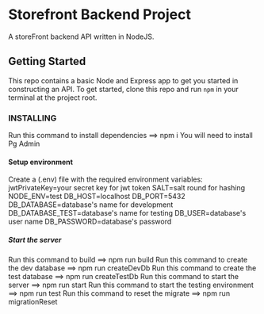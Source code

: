 # Storefront Backend Project

A storeFront backend API written in NodeJS.

## Getting Started
This repo contains a basic Node and Express app to get you started in constructing an API. To get started, clone this repo and run `npm` in your terminal at the project root.

### INSTALLING
Run this command to install dependencies ==> npm i
You will need to install Pg Admin

#### Setup environment
Create a (.env) file with the required environment variables:
    jwtPrivateKey=your secret key for jwt token
    SALT=salt round for hashing
    NODE_ENV=test
    DB_HOST=localhost
    DB_PORT=5432
    DB_DATABASE=database's name for development
    DB_DATABASE_TEST=database's name for testing
    DB_USER=database's user name
    DB_PASSWORD=database's password

##### Start the server
Run this command to build ==> npm run build
Run this command to create the dev database ==> npm run createDevDb
Run this command to create the test database ==> npm run createTestDb
Run this command to start the server ==> npm run start
Run this command to start the testing environment ==> npm run test
Run this command to reset the migrate ==> npm run migrationReset